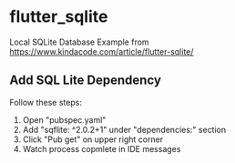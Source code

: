 # flutter_sqlite

Local SQLite Database Example from https://www.kindacode.com/article/flutter-sqlite/

## Add SQL Lite Dependency

Follow these steps:
1. Open "pubspec.yaml"
2. Add "sqflite: ^2.0.2+1" under "dependencies:" section
3. Click "Pub get" on upper right corner
4. Watch process copmlete in IDE messages

